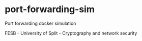 # port-forwarding-sim
Port forwarding docker simulation 

FESB - University of Split - Cryptography and network security
